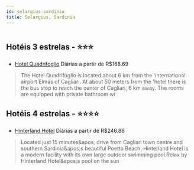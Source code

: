 ```yaml
---
id: selargius-sardinia
title: Selargius, Sardinia
---
```


<center><img src="https://assets.cosmos-data.com/1/024eb4378671fac06471411342baca13-379780.jpg" alt="" /></center>


## Hotéis 3 estrelas - ⭐️⭐️⭐️

-    [Hotel Quadrifoglio](https://www.hurb.com/hoteis/selargius/hotel-quadrifoglio-JNP-JP219558?cmp=18055) Diárias a partir de R$168.69
   > The Hotel Quadrifoglio is located about 6 km from the &apos;international airport Elmas of Cagliari. At about 50 meters from the &apos;hotel there is the bus stop to reach the center of Cagliari, 6 km away. 
The rooms are equipped with private bathroom wi

## Hotéis 4 estrelas - ⭐️⭐️⭐️⭐️

-    [Hinterland Hotel](https://www.hurb.com/hoteis/selargius/hinterland-hotel-JNP-JP769883?cmp=18055) Diárias a partir de R$246.86
   > Located just 15 minutes&amp;apos; drive from Cagliari town centre and southern Sardinia&amp;apos;s beautiful Poetto Beach, Hinterland Hotel is a modern facility with its own large outdoor swimming pool.Relax by Hinterland Hotel&amp;apos;s pool on the sun 
